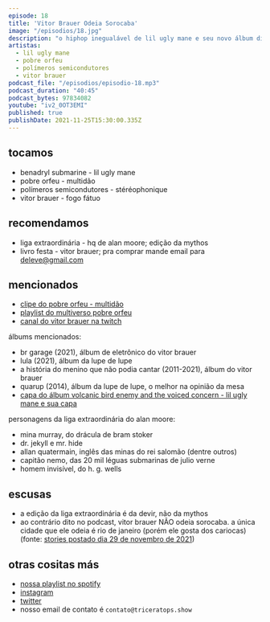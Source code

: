 ```yaml
---
episode: 18
title: 'Vitor Brauer Odeia Sorocaba'
image: "/episodios/18.jpg"
description: "o hiphop inegualável de lil ugly mane e seu novo álbum divisor de águas. pobre orfeu, o gênio desconhecido de sorocaba. a vida e obra de vitor brauer e a viagem sem volta dos polímeros semicondutores..."
artistas:
  - lil ugly mane
  - pobre orfeu
  - polímeros semicondutores
  - vitor brauer
podcast_file: "/episodios/episodio-18.mp3"
podcast_duration: "40:45"
podcast_bytes: 97834082
youtube: "iv2_0OT3EMI"
published: true
publishDate: 2021-11-25T15:30:00.335Z
---
```

## tocamos

* benadryl submarine - lil ugly mane
* pobre orfeu - multidão
* polímeros semicondutores - stéréophonique
* vitor brauer - fogo fátuo

## recomendamos

* liga extraordinária - hq de alan moore; edição da mythos
* livro festa - vitor brauer; pra comprar mande email para deleve@gmail.com

## mencionados

* [clipe do pobre orfeu - multidão](https://www.youtube.com/watch?v=jLGPCHkg3GU)
* [playlist do multiverso pobre orfeu](https://open.spotify.com/playlist/2PnRMP5KqK3PvXHvTq9PMi?si=1bd5b909de044f3e)
* [canal do vitor brauer na twitch](https://www.twitch.tv/vitorbrauer)

álbums mencionados:

* br garage (2021), álbum de eletrônico do vitor brauer
* lula (2021), álbum da lupe de lupe
* a história do menino que não podia cantar (2011-2021), álbum do vitor brauer
* quarup (2014), álbum da lupe de lupe, o melhor na opinião da mesa
* [capa do álbum volcanic bird enemy and the voiced concern - lil ugly mane e sua capa](https://f4.bcbits.com/img/a3232992543_10.jpg)

personagens da liga extraordinária do alan moore:

* mina murray, do drácula de bram stoker
* dr. jekyll e mr. hide
* allan quatermain, inglês das minas do rei salomão (dentre outros)
* capitão nemo, das 20 mil léguas submarinas de julio verne
* homem invisível, do h. g. wells

## escusas

* a edição da liga extraordinária é da devir, não da mythos
* ao contrário dito no podcast, vitor brauer NÃO odeia sorocaba.
a única cidade que ele odeia é rio de janeiro (porém ele gosta dos cariocas)
(fonte: [stories postado dia 29 de novembro de 2021](/episodios/vitor-brauer-stories.mp4))

## otras cositas más

* [nossa playlist no spotify](https://open.spotify.com/playlist/0UiztKuga6LmTAxWTsUQdw?si=fb96026bc1994d90)
* [instagram](https://www.instagram.com/triceratops.show/)
* [twitter](https://twitter.com/TriceratopsShow/)
* nosso email de contato é `contato@triceratops.show`